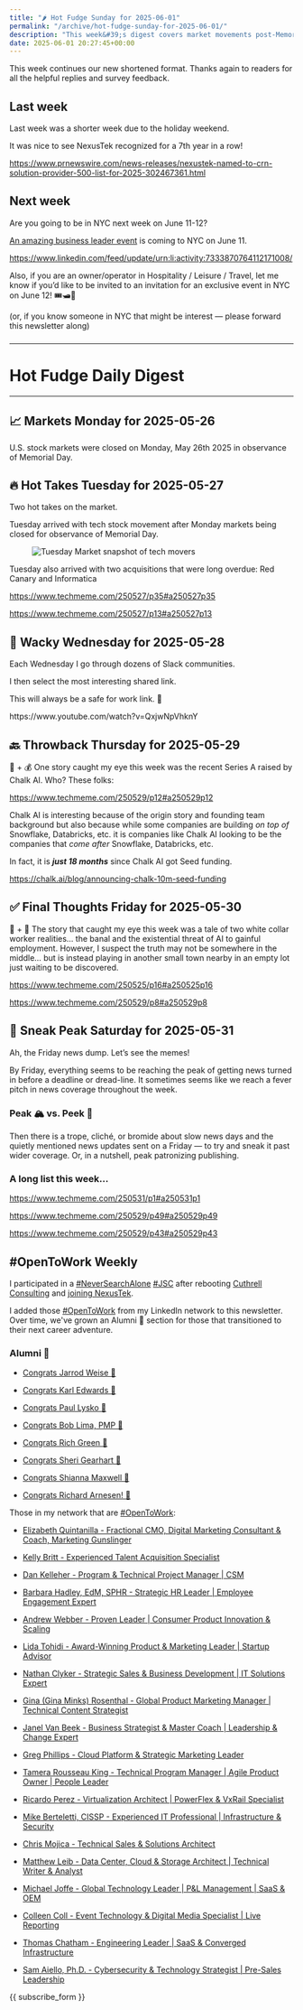 ```yaml
---
title: "🌶️ Hot Fudge Sunday for 2025-06-01"
permalink: "/archive/hot-fudge-sunday-for-2025-06-01/"
description: "This week&#39;s digest covers market movements post-Memorial Day and exciting new tech acquisitions."
date: 2025-06-01 20:27:45+00:00
---
```


<!-- buttondown-editor-mode: fancy --><p>This week continues our new shortened format. Thanks again to readers for all the helpful replies and survey feedback.</p><h2>Last week</h2><p>Last week was a shorter week due to the holiday weekend.</p><p>It was nice to see NexusTek recognized for a 7th year in a row!</p><p><a target="_blank" rel="noopener noreferrer nofollow" href="https://www.prnewswire.com/news-releases/nexustek-named-to-crn-solution-provider-500-list-for-2025-302467361.html">https://www.prnewswire.com/news-releases/nexustek-named-to-crn-solution-provider-500-list-for-2025-302467361.html</a></p><h2>Next week</h2><p>Are you going to be in NYC next week on June 11-12?</p><p><a target="_blank" rel="noopener noreferrer nofollow" href="https://www.linkedin.com/feed/update/urn:li:activity:7333870764112171008/">An amazing business leader event</a> is coming to NYC on June 11.</p><p><a target="_blank" rel="noopener noreferrer nofollow" href="https://www.linkedin.com/feed/update/urn:li:activity:7333870764112171008/">https://www.linkedin.com/feed/update/urn:li:activity:7333870764112171008/</a></p><p>Also, if you are an owner/operator in Hospitality / Leisure / Travel, let me know if you’d like to be invited to <span style="color: rgba(0, 0, 0, 0.9)">an invitation for an exclusive event in NYC on June 12! 🎟️🛥️🌃</span> </p><p>(or, if you know someone in NYC that might be interest — please forward this newsletter along)</p><h3></h3><hr><h1>Hot Fudge Daily Digest</h1><hr><h2>📈 Markets Monday for 2025-05-26</h2><p>U.S. stock markets were closed on Monday, May 26th 2025 in observance of Memorial Day.</p><h2>🔥 Hot Takes Tuesday for 2025-05-27</h2><p>Two hot takes on the market.</p><p>Tuesday arrived with tech stock movement after Monday markets being closed for observance of Memorial Day.</p><figure><img src="https://assets.buttondown.email/images/50d9ee5f-3c66-4410-948d-434957fc923f.png?w=960&amp;fit=max" alt="Tuesday Market snapshot of tech movers" draggable="false"><figcaption></figcaption></figure><p>Tuesday also arrived with two acquisitions that were long overdue: Red Canary and Informatica</p><p><a target="_blank" rel="noopener noreferrer nofollow" href="https://www.techmeme.com/250527/p35#a250527p35">https://www.techmeme.com/250527/p35#a250527p35</a></p><p><a target="_blank" rel="noopener noreferrer nofollow" href="https://www.techmeme.com/250527/p13#a250527p13">https://www.techmeme.com/250527/p13#a250527p13</a></p><h2>🤪 Wacky Wednesday for 2025-05-28</h2><p>Each Wednesday I go through dozens of Slack communities.</p><p>I then select the most interesting shared link.</p><p>This will always be a safe for work link. 🙈</p><p>https://www.youtube.com/watch?v=QxjwNpVhknY</p><h2>🔙 Throwback Thursday for 2025-05-29</h2><p>🤖 + 💰 One story caught my eye this week was the recent Series A raised by Chalk AI. Who? These folks:</p><p><a target="_blank" rel="noopener noreferrer nofollow" href="https://www.techmeme.com/250529/p12#a250529p12">https://www.techmeme.com/250529/p12#a250529p12</a></p><p>Chalk AI is interesting because of the origin story and founding team background but also because while some companies are building <em>on top of</em> Snowflake, Databricks, etc. it is companies like Chalk AI looking to be the companies that <em>come after</em> Snowflake, Databricks, etc.</p><p>In fact, it is <strong><em>just 18 months</em></strong> since Chalk AI got Seed funding.</p><p><a target="_blank" rel="noopener noreferrer nofollow" href="https://chalk.ai/blog/announcing-chalk-10m-seed-funding">https://chalk.ai/blog/announcing-chalk-10m-seed-funding</a></p><h2>✅ Final Thoughts Friday for 2025-05-30</h2><p>🤖 + 🔮 The story that caught my eye this week was a tale of two white collar worker realities… the banal and the existential threat of AI to gainful employment. However, I suspect the truth may not be somewhere in the middle… but is instead playing in another small town nearby in an empty lot just waiting to be discovered.</p><p><a target="_blank" rel="noopener noreferrer nofollow" href="https://www.techmeme.com/250525/p16#a250525p16">https://www.techmeme.com/250525/p16#a250525p16</a></p><p><a target="_blank" rel="noopener noreferrer nofollow" href="https://www.techmeme.com/250529/p8#a250529p8">https://www.techmeme.com/250529/p8#a250529p8</a></p><h2>🔮 Sneak Peak Saturday for 2025-05-31</h2><p>Ah, the Friday news dump. Let’s see the memes!</p><p>By Friday, everything seems to be reaching the peak of getting news turned in before a deadline or dread-line. It sometimes seems like we reach a fever pitch in news coverage throughout the week.</p><h3>Peak 🏔️ vs. Peek 👀</h3><p>Then there is a trope, cliché, or bromide about slow news days and the quietly mentioned news updates sent on a Friday — to try and sneak it past wider coverage. Or, in a nutshell, peak patronizing publishing.</p><h3>A long list this week…</h3><p><a target="_blank" rel="noopener noreferrer nofollow" href="https://www.techmeme.com/250531/p1#a250531p1">https://www.techmeme.com/250531/p1#a250531p1</a></p><p><a target="_blank" rel="noopener noreferrer nofollow" href="https://www.techmeme.com/250529/p49#a250529p49">https://www.techmeme.com/250529/p49#a250529p49</a></p><p><a target="_blank" rel="noopener noreferrer nofollow" href="https://www.techmeme.com/250529/p43#a250529p43">https://www.techmeme.com/250529/p43#a250529p43</a></p><p></p><h2>#OpenToWork Weekly</h2><p>I participated in a <a target="_blank" rel="noopener noreferrer nofollow" href="https://www.youtube.com/watch?v=OH3nzRdwYPA">#NeverSearchAlone</a> <a target="_blank" rel="noopener noreferrer nofollow" href="https://www.phyl.org/jsc">#JSC</a> after rebooting <a target="_blank" rel="noopener noreferrer nofollow" href="https://cuthrell.consulting">Cuthrell Consulting</a> and <a target="_blank" rel="noopener noreferrer nofollow" href="https://cuthrell.consulting/blog/jay-cuthrell-joins-nexustek/">joining NexusTek</a>.</p><p>I added those <a target="_blank" rel="noopener noreferrer nofollow" href="https://www.linkedin.com/search/results/content/?keywords=%23OpenToWork&amp;origin=FACETED_SEARCH&amp;postedBy=%5B%22first%22%5D&amp;sid=TbC&amp;sortBy=%22date_posted%22">#OpenToWork</a> from my LinkedIn network to this newsletter. Over time, we've grown an Alumni 🎉 section for those that transitioned to their next career adventure.</p><h3>Alumni 🎉</h3><ul><li><p><a target="_blank" rel="noopener noreferrer nofollow" href="https://www.linkedin.com/posts/jarrodweise_thechargeahead-electricvehicles-innovation-activity-7325543362621509632-t5Oy?utm_source=share&amp;utm_medium=member_desktop&amp;rcm=ACoAACk1T7oBu6QkP2p3bHgknv3R55ktER0dzqc">Congrats Jarrod Weise 🎉</a></p></li><li><p><a target="_blank" rel="noopener noreferrer nofollow" href="https://www.linkedin.com/posts/edwardskarl_im-happy-to-share-that-im-starting-a-new-activity-7323502970120138752-SLA-?utm_source=share&amp;utm_medium=member_desktop&amp;rcm=ACoAACk1T7oBu6QkP2p3bHgknv3R55ktER0dzqc">Congrats Karl Edwards 🎉</a></p></li><li><p><a target="_blank" rel="noopener noreferrer nofollow" href="https://www.linkedin.com/posts/paullysko_hellyeah-activity-7315070360708603905-ZDc_?utm_source=share&amp;utm_medium=member_desktop&amp;rcm=ACoAACk1T7oBu6QkP2p3bHgknv3R55ktER0dzqc">Congrats Paul Lysko 🎉</a></p></li><li><p><a target="_blank" rel="noopener noreferrer nofollow" href="https://www.linkedin.com/posts/limarobert_im-happy-to-share-that-im-starting-a-new-activity-7315167863147769856-Tsk-?utm_source=share&amp;utm_medium=member_desktop&amp;rcm=ACoAACk1T7oBu6QkP2p3bHgknv3R55ktER0dzqc">Congrats Bob Lima, PMP 🎉</a></p></li><li><p><a target="_blank" rel="noopener noreferrer nofollow" href="https://www.linkedin.com/posts/rich-green-5304804_im-happy-to-share-that-im-starting-a-new-activity-7312272227184324608-HmZN?utm_source=share&amp;utm_medium=member_desktop&amp;rcm=ACoAACk1T7oBu6QkP2p3bHgknv3R55ktER0dzqc">Congrats Rich Green 🎉</a></p></li><li><p><a target="_blank" rel="noopener noreferrer nofollow" href="https://www.linkedin.com/posts/sheri-gearhart_im-happy-to-share-that-im-starting-a-new-activity-7314986352909983745-VKzo?utm_source=share&amp;utm_medium=member_desktop&amp;rcm=ACoAACk1T7oBu6QkP2p3bHgknv3R55ktER0dzqc">Congrats Sheri Gearhart 🎉</a></p></li><li><p><a target="_blank" rel="noopener noreferrer nofollow" href="https://www.linkedin.com/posts/shiannamaxwell_im-happy-to-share-that-im-starting-a-new-activity-7302404919678902272-FHRz?utm_source=share&amp;utm_medium=member_desktop&amp;rcm=ACoAACk1T7oBu6QkP2p3bHgknv3R55ktER0dzqc">Congrats Shianna Maxwell 🎉</a></p></li><li><p><a target="_blank" rel="noopener noreferrer nofollow" href="https://www.linkedin.com/posts/richard-arnesen_im-happy-to-share-that-im-starting-a-new-activity-7290099022084616192-QjYm?utm_source=share&amp;utm_medium=member_desktop">Congrats Richard Arnesen! 🎉</a></p></li></ul><p>Those in my network that are <a target="_blank" rel="noopener noreferrer nofollow" href="https://www.linkedin.com/search/results/content/?keywords=%23OpenToWork&amp;origin=FACETED_SEARCH&amp;postedBy=%5B%22first%22%5D&amp;sid=TbC&amp;sortBy=%22date_posted%22">#OpenToWork</a>:</p><ul><li><p><a target="_blank" rel="noopener noreferrer nofollow" href="https://www.linkedin.com/in/elizabethquintanilla/">Elizabeth Quintanilla - Fractional CMO, Digital Marketing Consultant &amp; Coach, Marketing Gunslinger</a></p></li><li><p><a target="_blank" rel="noopener noreferrer nofollow" href="https://www.linkedin.com/in/kelly-britt/">Kelly Britt - Experienced Talent Acquisition Specialist</a></p></li><li><p><a target="_blank" rel="noopener noreferrer nofollow" href="https://www.linkedin.com/in/kelleherdan/">Dan Kelleher - Program &amp; Technical Project Manager | CSM</a></p></li><li><p><a target="_blank" rel="noopener noreferrer nofollow" href="https://www.linkedin.com/in/barbarahadleyhrleader/">Barbara Hadley, EdM, SPHR - Strategic HR Leader | Employee Engagement Expert</a></p></li><li><p><a target="_blank" rel="noopener noreferrer nofollow" href="https://www.linkedin.com/in/andrewwebber/">Andrew Webber - Proven Leader | Consumer Product Innovation &amp; Scaling</a></p></li><li><p><a target="_blank" rel="noopener noreferrer nofollow" href="https://www.linkedin.com/in/lidatohidi/">Lida Tohidi - Award-Winning Product &amp; Marketing Leader | Startup Advisor</a></p></li><li><p><a target="_blank" rel="noopener noreferrer nofollow" href="https://www.linkedin.com/in/nathan-clyker/">Nathan Clyker - Strategic Sales &amp; Business Development | IT Solutions Expert</a></p></li><li><p><a target="_blank" rel="noopener noreferrer nofollow" href="https://www.linkedin.com/in/gminks/">Gina (Gina Minks) Rosenthal - Global Product Marketing Manager | Technical Content Strategist</a></p></li><li><p><a target="_blank" rel="noopener noreferrer nofollow" href="https://www.linkedin.com/in/janellanzadbafrancievanwirkus220/">Janel Van Beek - Business Strategist &amp; Master Coach | Leadership &amp; Change Expert</a></p></li><li><p><a target="_blank" rel="noopener noreferrer nofollow" href="https://www.linkedin.com/in/gregaphillips/">Greg Phillips - Cloud Platform &amp; Strategic Marketing Leader</a></p></li><li><p><a target="_blank" rel="noopener noreferrer nofollow" href="https://www.linkedin.com/in/tjrking/">Tamera Rousseau King - Technical Program Manager | Agile Product Owner | People Leader</a></p></li><li><p><a target="_blank" rel="noopener noreferrer nofollow" href="https://www.linkedin.com/in/ricardo-perez-atx">Ricardo Perez - Virtualization Architect | PowerFlex &amp; VxRail Specialist</a></p></li><li><p><a target="_blank" rel="noopener noreferrer nofollow" href="https://www.linkedin.com/in/mike-berteletti-cissp/">Mike Berteletti, CISSP - Experienced IT Professional | Infrastructure &amp; Security</a></p></li><li><p><a target="_blank" rel="noopener noreferrer nofollow" href="https://www.linkedin.com/in/pcmojica/">Chris Mojica - Technical Sales &amp; Solutions Architect</a></p></li><li><p><a target="_blank" rel="noopener noreferrer nofollow" href="https://www.linkedin.com/in/matthewleib/">Matthew Leib - Data Center, Cloud &amp; Storage Architect | Technical Writer &amp; Analyst</a></p></li><li><p><a target="_blank" rel="noopener noreferrer nofollow" href="https://www.linkedin.com/in/joffemichael/">Michael Joffe - Global Technology Leader | P&amp;L Management | SaaS &amp; OEM</a></p></li><li><p><a target="_blank" rel="noopener noreferrer nofollow" href="https://www.linkedin.com/in/colleen-coll-b971505/">Colleen Coll - Event Technology &amp; Digital Media Specialist | Live Reporting</a></p></li><li><p><a target="_blank" rel="noopener noreferrer nofollow" href="https://www.linkedin.com/in/thomaschatham/">Thomas Chatham - Engineering Leader | SaaS &amp; Converged Infrastructure</a></p></li><li><p><a target="_blank" rel="noopener noreferrer nofollow" href="https://www.linkedin.com/in/samaiello/">Sam Aiello, Ph.D. - Cybersecurity &amp; Technology Strategist | Pre-Sales Leadership</a></p></li></ul><p>{{ subscribe_form }}</p>